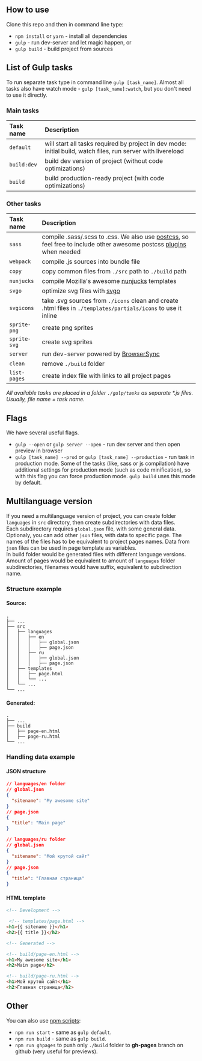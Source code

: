 ## How to use

Clone this repo and then in command line type:

* `npm install` or `yarn` - install all dependencies
* `gulp` - run dev-server and let magic happen, or
* `gulp build` - build project from sources


## List of Gulp tasks

To run separate task type in command line `gulp [task_name]`.
Almost all tasks also have watch mode - `gulp [task_name]:watch`, but you don't need to use it directly.

### Main tasks
Task name          | Description                                                      
:------------------|:----------------------------------
`default`          | will start all tasks required by project in dev mode: initial build, watch files, run server with livereload
`build:dev`        | build dev version of project (without code optimizations)
`build`            | build production-ready project (with code optimizations)

### Other tasks
Task name          | Description                                                      
:------------------|:----------------------------------
`sass` 	           | compile .sass/.scss to .css. We also use [postcss](https://github.com/postcss/postcss), so feel free to include other awesome postcss [plugins](https://github.com/postcss/postcss#plugins) when needed
`webpack`          | compile .js sources into bundle file
`copy`             | copy common files from `./src` path to `./build` path
`nunjucks`         | compile Mozilla's awesome [nunjucks](https://mozilla.github.io/nunjucks/) templates
`svgo`             | optimize svg files with [svgo](https://github.com/svg/svgo)
`svgicons`         | take .svg sources from `./icons` clean and create .html files in `./templates/partials/icons` to use it inline
`sprite-png`       | create png sprites
`sprite-svg`       | create svg sprites
`server`           | run dev-server powered by [BrowserSync](https://www.browsersync.io/)
`clean`            | remove `./build` folder
`list-pages`       | create index file with links to all project pages

_All available tasks are placed in a folder `./gulp/tasks` as separate *.js files. Usually, file name = task name._


## Flags

We have several useful flags.

* `gulp --open` or `gulp server --open` - run dev server and then open preview in browser
* `gulp [task_name] --prod` or `gulp [task_name] --production` - run task in production mode. Some of the tasks (like, sass or js compilation) have additional settings for production mode (such as code minification), so with this flag you can force production mode. `gulp build` uses this mode by default.

## Multilanguage version

If you need a multilanguage version of project, you can create folder `languages` in `src` directory, then create subdirectories with data files.  
Each subdirectory requires `global.json` file, with some general data. Optionaly, you can add other `json` files, with data to specific page. The names of the files has to be equivalent to project pages names. 
Data from `json` files can be used in page template as variables.  
In build folder would be generated files with different language versions. Amount of pages would be equivalent to amount of `languages` folder subdirectories, filenames would have suffix, equivalent to subdirection name.  

### Structure example

#### Source:
    .
    ├── ...
    ├── src                    
    │   ├── languages             
    │   │   ├── en             
    │   │   │   ├── global.json
    │   │   │   ├── page.json
    │   │   ├── ru             
    │   │   │   ├── global.json
    │   │   │   ├── page.json
    │   ├── templates             
    │   │   ├── page.html
    │   │   └── ...
    │   └── ...
    └── ...

#### Generated:
    .
    ├── ...
    ├── build                    
    │   ├── page-en.html             
    │   ├── page-ru.html
    └── ...
### Handling data example

#### JSON structure
```json
// languages/en folder
// global.json
{
  "sitename": "My awesome site"
}
// page.json
{
  "title": "Main page"
}

// languages/ru folder
// global.json
{
  "sitename": "Мой крутой сайт"
}
// page.json
{
  "title": "Главная страница"
}
```
#### HTML template
```html
<!-- Development -->

 <!-- templates/page.html -->
<h1>{{ sitename }}</h1>
<h2>{{ title }}</h2>

<!-- Generated -->

<!-- build/page-en.html -->
<h1>My awesome site</h1>
<h2>Main page</h2>

<!-- build/page-ru.html -->
<h1>Мой крутой сайт</h1>
<h2>Главная страница</h2>
```

## Other

You can also use [npm scripts](https://docs.npmjs.com/misc/scripts):

* `npm run start` - same as `gulp default`.
* `npm run build` - same as `gulp build`.
* `npm run ghpages` to push only `./build` folder to **gh-pages** branch on github (very useful for previews).
